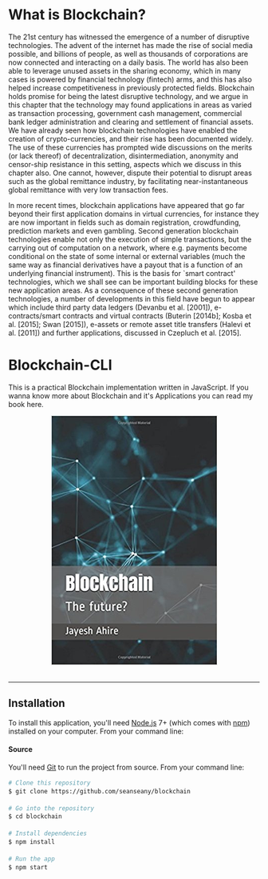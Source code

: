 # What is Blockchain?
The 21st century has witnessed the emergence of a number of disruptive technologies. The advent of the internet has made the rise of social media possible, and billions of people, as well as thousands of corporations are now connected and interacting on a daily basis. The world has also been able to leverage unused assets in the sharing economy, which in many cases is powered by financial technology (fintech) arms, and this has also helped increase competitiveness in previously protected fields. Blockchain holds promise for being the latest disruptive technology, and we argue in this chapter that the technology may found applications in areas as varied as transaction processing, government cash management, commercial bank ledger administration and clearing and settlement of financial assets. We have already seen how blockchain technologies have enabled the creation of crypto-currencies, and their rise has been documented widely. The use of these currencies has prompted wide discussions on the merits (or lack thereof) of decentralization, disintermediation, anonymity and censor-ship resistance in this setting, aspects which we discuss in this chapter also. One cannot, however, dispute their potential to disrupt areas such as the global remittance industry, by facilitating near-instantaneous global remittance with very low transaction fees.

In more recent times, blockchain applications have appeared that go far beyond their first application domains in virtual currencies, for instance they are now important in fields such as domain registration, crowdfunding, prediction markets and even gambling. Second generation blockchain technologies enable not only the execution of simple transactions, but the carrying out of computation on a network, where e.g. payments become conditional on the state of some internal or external
variables (much the same way as financial derivatives have a payout that is a function of an underlying financial instrument). This is the basis for `smart contract' technologies, which we shall see can be important building blocks for these new application areas. As a consequence of these second generation technologies, a number of developments in this field have begun to appear which include third party data ledgers (Devanbu et al. [2001]), e-contracts/smart contracts and virtual contracts (Buterin [2014b]; Kosba et al. [2015]; Swan [2015]), e-assets or remote asset title transfers (Halevi et al. [2011]) and further applications, discussed in Czepluch et al. [2015].

# Blockchain-CLI
This is a practical Blockchain implementation written in JavaScript.
If you wanna know more about Blockchain and it's Applications you can read my book here.
<div align="center">
  <a href="https://www.amazon.com/Blockchain-Mr-Jayesh-Bapu-Ahire/dp/1980637903"><img src="https://github.com/JBAhire/Blockchain-CLI/blob/master/Logos/Blockchain.jpg"></a><br><br>
</div>

-----------------



## Installation

To install this application, you'll need
[Node.js](https://nodejs.org/en/download/) 7+ (which comes with
[npm](http://npmjs.com)) installed on your computer. From your command line:

#### Source

You'll need [Git](https://git-scm.com) to run the project from source. From your
command line:

```bash
# Clone this repository
$ git clone https://github.com/seanseany/blockchain

# Go into the repository
$ cd blockchain

# Install dependencies
$ npm install

# Run the app
$ npm start

